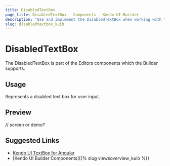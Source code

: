 ```yaml
---
title: DisabledTextBox
page_title: DisabledTextBox - Components - Kendo UI Builder
description: "Use and implement the DisabledTextBox when working with the Kendo UI Builder tool for creating and managing Angular and AngularJS-based web applications."
slug: disabledtextbox_kuib
---
```


# DisabledTextBox

The DisabledTextBox is part of the Editors components which the Builder supports.

## Usage

Represents a disabled text box for user input.

## Preview

// screen or demo?

## Suggested Links

* [Kendo UI TextBox for Angular](https://www.telerik.com/kendo-angular-ui/components/inputs/textbox/)
* [Kendo UI Builder Components]({% slug viewsoverview_kuib %})
